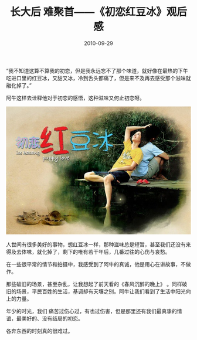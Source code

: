 ﻿---
title: "长大后 难聚首——《初恋红豆冰》观后感"
date: 2010-09-29
categories: 
  - "movies"
tags: 
  - "长大"
---

“我不知道这算不算我的初恋，但是我永远忘不了那个味道，就好像在最热的下午吃进口里的红豆冰，又甜又冰，冷到舌头都痛了，但是来不及再去感受那个滋味就融化掉了。”

阿牛这样去诠释他对于初恋的感悟，这种滋味又何止初恋呀。

![初恋红豆冰](/images/5034862719_18bd9e26dd_z.jpg)

人世间有很多美好的事物，想红豆冰一样，那种滋味总是短暂，甚至我们还没有来得及去体味，就化掉了，剩下的唯有若干年后，几番过往的心伤与哀愁。

在一些很平常的情节和拍摄中，我感受到了阿牛的真诚，他是用心在讲故事，不做作。

那些破旧的场景，甚至杂乱，让我想起了前天看的《春风沉醉的晚上》 。同样破旧的场景，平民百姓的生活，基调却有天壤之别。阿牛让我们看到了生活中阳光向上的力量。

年少的时光，我们 痛苦过伤心过，有也过伤害，但是那里还有我们最真挚的情谊，最美好的、没有结局的初恋。

各奔东西的时刻真的很难过。
